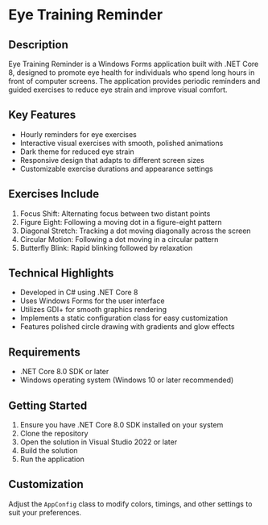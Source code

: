 # Eye Training Reminder

## Description
Eye Training Reminder is a Windows Forms application built with .NET Core 8, designed to promote eye health for individuals who spend long hours in front of computer screens. The application provides periodic reminders and guided exercises to reduce eye strain and improve visual comfort.

## Key Features
- Hourly reminders for eye exercises
- Interactive visual exercises with smooth, polished animations
- Dark theme for reduced eye strain
- Responsive design that adapts to different screen sizes
- Customizable exercise durations and appearance settings

## Exercises Include
1. Focus Shift: Alternating focus between two distant points
2. Figure Eight: Following a moving dot in a figure-eight pattern
3. Diagonal Stretch: Tracking a dot moving diagonally across the screen
4. Circular Motion: Following a dot moving in a circular pattern
5. Butterfly Blink: Rapid blinking followed by relaxation

## Technical Highlights
- Developed in C# using .NET Core 8
- Uses Windows Forms for the user interface
- Utilizes GDI+ for smooth graphics rendering
- Implements a static configuration class for easy customization
- Features polished circle drawing with gradients and glow effects

## Requirements
- .NET Core 8.0 SDK or later
- Windows operating system (Windows 10 or later recommended)

## Getting Started
1. Ensure you have .NET Core 8.0 SDK installed on your system
2. Clone the repository
3. Open the solution in Visual Studio 2022 or later
4. Build the solution
5. Run the application

## Customization
Adjust the `AppConfig` class to modify colors, timings, and other settings to suit your preferences.


